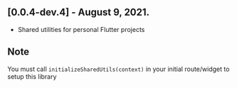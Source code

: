 ## [0.0.4-dev.4] - August 9, 2021.

- Shared utilities for personal Flutter projects

## Note

You must call `initializeSharedUtils(context)` in your initial route/widget to setup this library
